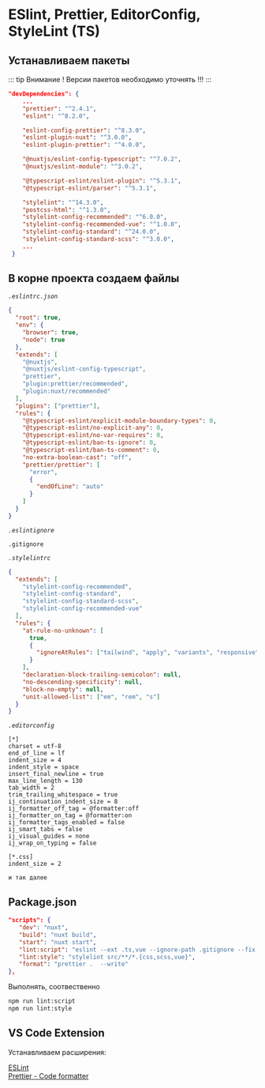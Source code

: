 # ESlint, Prettier, EditorConfig, StyleLint (TS) #

##  Устанавливаем пакеты

::: tip Внимание !
Версии пакетов необходимо уточнять !!!
:::

```json
"devDependencies": {
    ...
    "prettier": "^2.4.1",
    "eslint": "^8.2.0",

    "eslint-config-prettier": "^8.3.0",
    "eslint-plugin-nuxt": "^3.0.0",
    "eslint-plugin-prettier": "^4.0.0",

    "@nuxtjs/eslint-config-typescript": "^7.0.2",
    "@nuxtjs/eslint-module": "^3.0.2",

    "@typescript-eslint/eslint-plugin": "^5.3.1",
    "@typescript-eslint/parser": "^5.3.1",

    "stylelint": "^14.3.0",
    "postcss-html": "^1.3.0",
    "stylelint-config-recommended": "^6.0.0",
    "stylelint-config-recommended-vue": "^1.0.0",
    "stylelint-config-standard": "^24.0.0",
    "stylelint-config-standard-scss": "^3.0.0",
    ...
 }
```

## В корне проекта создаем файлы

*`.eslintrc.json`*
```json
{
  "root": true,
  "env": {
    "browser": true,
    "node": true
  },
  "extends": [
    "@nuxtjs",
    "@nuxtjs/eslint-config-typescript",
    "prettier",
    "plugin:prettier/recommended",
    "plugin:nuxt/recommended"
  ],
  "plugins": ["prettier"],
  "rules": {
    "@typescript-eslint/explicit-module-boundary-types": 0,
    "@typescript-eslint/no-explicit-any": 0,
    "@typescript-eslint/no-var-requires": 0,
    "@typescript-eslint/ban-ts-ignore": 0,
    "@typescript-eslint/ban-ts-comment": 0,
    "no-extra-boolean-cast": "off",
    "prettier/prettier": [
      "error",
      {
        "endOfLine": "auto"
      }
    ]
  }
}
```

*`.eslintignore`*
```
.gitignore
```

*`.stylelintrc`*
```json
{
  "extends": [
    "stylelint-config-recommended",
    "stylelint-config-standard",
    "stylelint-config-standard-scss",
    "stylelint-config-recommended-vue"
  ],
  "rules": {
    "at-rule-no-unknown": [
      true,
      {
        "ignoreAtRules": ["tailwind", "apply", "variants", "responsive", "screen"]
      }
    ],
    "declaration-block-trailing-semicolon": null,
    "no-descending-specificity": null,
    "block-no-empty": null,
    "unit-allowed-list": ["em", "rem", "s"]
  }
}
```

*`.editorconfig`*
```
[*]
charset = utf-8
end_of_line = lf
indent_size = 4
indent_style = space
insert_final_newline = true
max_line_length = 130
tab_width = 2
trim_trailing_whitespace = true
ij_continuation_indent_size = 8
ij_formatter_off_tag = @formatter:off
ij_formatter_on_tag = @formatter:on
ij_formatter_tags_enabled = false
ij_smart_tabs = false
ij_visual_guides = none
ij_wrap_on_typing = false

[*.css]
indent_size = 2

и так далее

```

## Package.json
```json
"scripts": {
   "dev": "nuxt",
   "build": "nuxt build",
   "start": "nuxt start",
   "lint:script": "eslint --ext .ts,vue --ignore-path .gitignore --fix src",
   "lint:style": "stylelint src/**/*.{css,scss,vue}",
   "format": "prettier .  --write"
},
```

Выполнять, соотвественно
```sh
npm run lint:script
npm run lint:style
```

## VS Code Extension

Устанавливаем расширения:

[ESLint](https://marketplace.visualstudio.com/items?itemName=dbaeumer.vscode-eslint)\
[Prettier - Code formatter](https://marketplace.visualstudio.com/items?itemName=esbenp.prettier-vscode)


